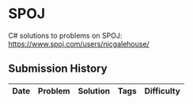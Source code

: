 SPOJ
=================

C# solutions to problems on SPOJ: https://www.spoj.com/users/nicgalehouse/

Submission History
------------------
|Date|Problem|Solution|Tags|Difficulty|
|----|-------|--------|:--:|----------|

